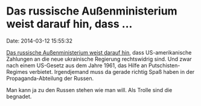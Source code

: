 Das russische Außenministerium weist darauf hin, dass \...
==========================================================

Date: 2014-03-12 15:55:32

[Das russische Außenministerium weist darauf
hin](http://de.ria.ru/politics/20140311/268017860.html), dass
US-amerikanische Zahlungen an die neue ukrainische Regierung
rechtswidrig sind. Und zwar nach einem US-Gesetz aus dem Jahre 1961, das
Hilfe an Putschisten-Regimes verbietet. Irgendjemand muss da gerade
richtig Spaß haben in der Propaganda-Abteilung der Russen.

Man kann ja zu den Russen stehen wie man will. Als Trolle sind die
begnadet.
